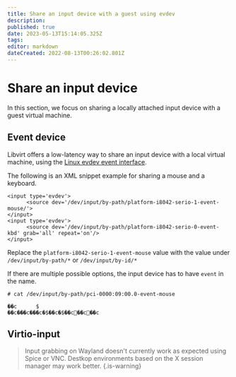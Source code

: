 ```yaml
---
title: Share an input device with a guest using evdev
description: 
published: true
date: 2023-05-13T15:14:05.325Z
tags: 
editor: markdown
dateCreated: 2022-08-13T00:26:02.801Z
---
```


# Share an input device

In this section, we focus on sharing a locally attached input device with a guest virtual machine.

## Event device

Libvirt offers a low-latency way to share an input device with a local virtual machine, using the [Linux evdev event interface](https://www.kernel.org/doc/html/latest/input/input.html?highlight=evdev#evdev).

The following is an XML snippet example for sharing a mouse and a keyboard.

```
<input type='evdev'>
      <source dev='/dev/input/by-path/platform-i8042-serio-1-event-mouse/'>
</input>
<input type='evdev'>
      <source dev='/dev/input/by-path/platform-i8042-serio-0-event-kbd' grab='all' repeat='on'/>
</input>
```

Replace the `platform-i8042-serio-1-event-mouse` value with the value under `/dev/input/by-path/*` or `/dev/input/by-id/*`

If there are multiple possible options, the input device has to have `event` in the name. 

```
# cat /dev/input/by-path/pci-0000:09:00.0-event-mouse
```

```
��c      $
��c���c���c�$��c�$��c׏��c׏��c                                             
```    

## Virtio-input

> Input grabbing on Wayland doesn't currently work as expected using Spice or VNC. Destkop environments based on the X session manager may work better.
{.is-warning}

